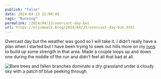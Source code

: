 ```yaml
---
publish: "false"
date: 2024-04-23 22:04:45
tags: "Running"
permalink: /2024/04/23/overcast-day-but
url: https://ericmwalk.blog/2024/04/23/overcast-day-but.html
---
```


Overcast day but the weather was good so I will take it. I didn’t really have a plan when I started but I have been trying to seek out hills more on my [runs](https://strava.com/activities/11247430751) to build up some strength in that area. Made a couple loops up and down one during the middle of the run and didn’t feel all that bad at all.

![Bare trees and fallen branches dominate a dry grassland under a cloudy sky with a patch of blue peeking through.](https://ericmwalk.blog/uploads/2024/img-8717.jpeg)